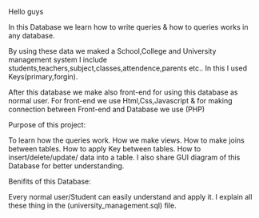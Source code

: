 Hello guys
 
In this Database we learn how to write queries & how to queries works in any database.

By using these data we maked a School,College and University management system
I include students,teachers,subject,classes,attendence,parents etc..
In this I used Keys(primary,forgin).

After this database we make also front-end for using this database as normal user.
For front-end we use Html,Css,Javascript & for making connection between Front-end and Database we use (PHP)

Purpose of this project:

To learn how the queries work.
How we make views.
How to make joins between tables.
How to apply Key between tables.
How to insert/delete/update/ data into a table.
I also share GUI diagram of this Database for better understanding.

Benifits of this Database:

Every normal user/Student can easily  understand and apply it.
I explain all these thing in the (university_management.sql) file.

